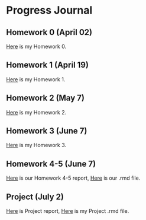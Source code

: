 # Progress Journal

## Homework 0 (April 02)

[Here](files/IE360_Spring21_Homework0.html) is my Homework 0.


## Homework 1 (April 19)

[Here](files/Homework1/HW1.html) is my Homework 1.

## Homework 2 (May 7)

[Here](files/Homework2/IE360_Spring21_Homework2.html) is my Homework 2.

## Homework 3 (June 7)

[Here](files/HW3final/hw3final1.html) is my Homework 3.

## Homework 4-5 (June 7)

[Here](files/HW4-5.html) is our Homework 4-5 report, [Here](files/HW4-5.Rmd) is our .rmd file.

## Project (July 2)

[Here](Project/projectreport.html) is Project report, [Here](Project/projectson.Rmd) is my Project .rmd file.
